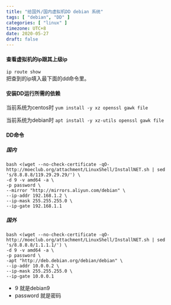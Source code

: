 ```yaml
---
title: "给国外/国内虚拟机DD debian 系统"
tags: [ "debian", "DD" ]
categories: [ "linux" ]
timezone: UTC+8
date: 2020-05-27
draft: false
---
```


#### 查看虚拟机的ip跟其上级ip
`ip route show`    
把查到的ip填入最下面的dd命令里。

#### 安装DD运行所需的依赖

当前系统为centos时
`yum install -y xz openssl gawk file`

当前系统为debian时
`apt install -y xz-utils openssl gawk file`

#### DD命令

##### 国内
```
bash <(wget --no-check-certificate -qO- http://moeclub.org/attachment/LinuxShell/InstallNET.sh | sed 's/8.8.8.8/119.29.29.29/') \
-d 9 -v amd64 -a \
-p password \
--mirror "http://mirrors.aliyun.com/debian" \
--ip-addr 192.168.1.2 \
--ip-mask 255.255.255.0 \
--ip-gate 192.168.1.1
```

##### 国外
```
bash <(wget --no-check-certificate -qO- http://moeclub.org/attachment/LinuxShell/InstallNET.sh | sed 's/8.8.8.8/1.1.1.1/') \
-d 9 -v amd64 -a \
-p password \
-apt "http://deb.debian.org/debian/debian" \
--ip-addr 10.0.0.2 \
--ip-mask 255.255.255.0 \
--ip-gate 10.0.0.1
```

* 9 就是debian9
* password 就是密码
